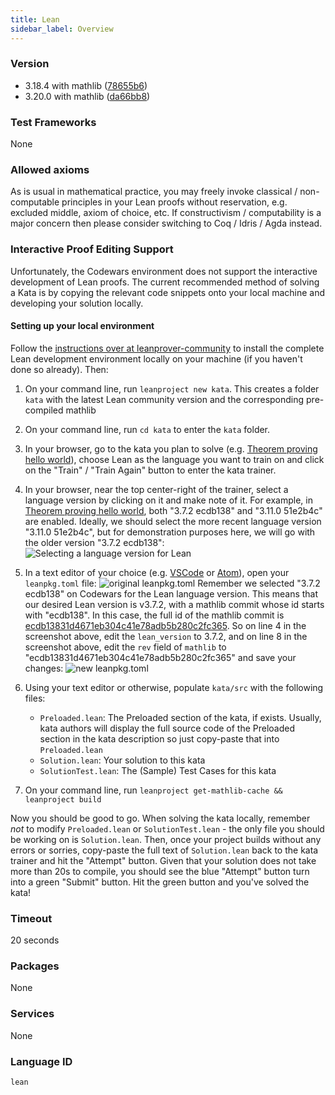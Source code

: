 ```yaml
---
title: Lean
sidebar_label: Overview
---
```



### Version

- 3.18.4 with mathlib ([78655b6](https://github.com/leanprover-community/mathlib/tree/78655b6eef558ccb36772934ed98ed83d9a56802))
- 3.20.0 with mathlib ([da66bb8](https://github.com/leanprover-community/mathlib/tree/da66bb81bf0466335bae82077f0c335dfe53aeb3))

### Test Frameworks

None

### Allowed axioms

As is usual in mathematical practice, you may freely invoke classical / non-computable principles in your Lean proofs without reservation, e.g. excluded middle, axiom of choice, etc. If constructivism / computability is a major concern then please consider switching to Coq / Idris / Agda instead.

### Interactive Proof Editing Support

Unfortunately, the Codewars environment does not support the interactive development of Lean proofs. The current recommended method of solving a Kata is by copying the relevant code snippets onto your local machine and developing your solution locally.

#### Setting up your local environment

Follow the [instructions over at leanprover-community](https://leanprover-community.github.io/get_started.html) to install the complete Lean development environment locally on your machine (if you haven't done so already). Then:

1. On your command line, run `leanproject new kata`. This creates a folder `kata` with the latest Lean community version and the corresponding pre-compiled mathlib
1. On your command line, run `cd kata` to enter the `kata` folder.
1. In your browser, go to the kata you plan to solve (e.g. [Theorem proving hello world](https://www.codewars.com/kata/5c879811bc562909bf65c8e6/)), choose Lean as the language you want to train on and click on the "Train" / "Train Again" button to enter the kata trainer.
1. In your browser, near the top center-right of the trainer, select a language version by clicking on it and make note of it. For example, in [Theorem proving hello world](https://www.codewars.com/kata/5c879811bc562909bf65c8e6/), both "3.7.2 ecdb138" and "3.11.0 51e2b4c" are enabled. Ideally, we should select the more recent language version "3.11.0 51e2b4c", but for demonstration purposes here, we will go with the older version "3.7.2 ecdb138": ![Selecting a language version for Lean](https://i.imgur.com/eHw51GA.png)
1. In a text editor of your choice (e.g. [VSCode](https://code.visualstudio.com) or [Atom](https://atom.io)), open your `leanpkg.toml` file: ![original `leanpkg.toml`](https://i.imgur.com/ZFYWKKF.png) Remember we selected "3.7.2 ecdb138" on Codewars for the Lean language version. This means that our desired Lean version is v3.7.2, with a mathlib commit whose id starts with "ecdb138". In this case, the full id of the mathlib commit is [ecdb13831d4671eb304c41e78adb5b280c2fc365](https://github.com/leanprover-community/mathlib/tree/ecdb13831d4671eb304c41e78adb5b280c2fc365). So on line 4 in the screenshot above, edit the `lean_version` to 3.7.2, and on line 8 in the screenshot above, edit the `rev` field of `mathlib` to "ecdb13831d4671eb304c41e78adb5b280c2fc365" and save your changes: ![new `leanpkg.toml`](https://i.imgur.com/hMMx5Ft.png)
1. Using your text editor or otherwise, populate `kata/src` with the following files:

   - `Preloaded.lean`: The Preloaded section of the kata, if exists. Usually, kata authors will display the full source code of the Preloaded section in the kata description so just copy-paste that into `Preloaded.lean`
   - `Solution.lean`: Your solution to this kata
   - `SolutionTest.lean`: The (Sample) Test Cases for this kata
1. On your command line, run `leanproject get-mathlib-cache && leanproject build`

Now you should be good to go. When solving the kata locally, remember _not_ to modify `Preloaded.lean` or `SolutionTest.lean` - the only file you should be working on is `Solution.lean`. Then, once your project builds without any errors or sorries, copy-paste the full text of `Solution.lean` back to the kata trainer and hit the "Attempt" button. Given that your solution does not take more than 20s to compile, you should see the blue "Attempt" button turn into a green "Submit" button. Hit the green button and you've solved the kata!

### Timeout

20 seconds

### Packages

None

### Services

None

### Language ID

`lean`
